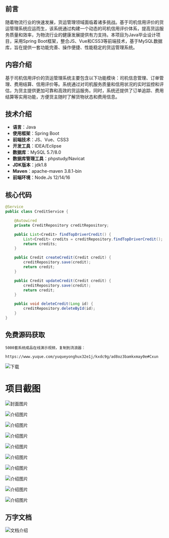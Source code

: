 ## 前言

随着物流行业的快速发展，货运管理领域面临着诸多挑战。基于司机信用评价的货运管理系统应运而生，该系统通过构建一个动态的司机信用评价体系，提高货运服务质量和效率，为物流行业的健康发展提供有力支持。本项目为Java毕业设计项目，采用Spring Boot框架，整合JS、Vue和CSS3等前端技术，基于MySQL数据库，旨在提供一套功能完善、操作便捷、性能稳定的货运管理系统。

## 内容介绍

基于司机信用评价的货运管理系统主要包含以下功能模块：司机信息管理、订单管理、费用结算、信用评价等。系统通过对司机服务质量和信用状况的实时监控和评估，为货主提供更加可靠和高效的货运服务。同时，系统还提供了订单追踪、费用结算等实用功能，方便货主随时了解货物状态和费用信息。

## 技术介绍

- **语言**：Java
- **使用框架**：Spring Boot
- **前端技术**：JS、Vue、CSS3
- **开发工具**：IDEA/Eclipse
- **数据库**：MySQL 5.7/8.0
- **数据库管理工具**：phpstudy/Navicat
- **JDK版本**：jdk1.8
- **Maven**：apache-maven 3.8.1-bin
- **前端环境**：Node.Js 12/14/16

## 核心代码

```java
@Service
public class CreditService {

    @Autowired
    private CreditRepository creditRepository;

    public List<Credit> findTopDriverCredit() {
        List<Credit> credits = creditRepository.findTopDriverCredit();
        return credits;
    }

    public Credit createCredit(Credit credit) {
        creditRepository.save(credit);
        return credit;
    }

    public Credit updateCredit(Credit credit) {
        creditRepository.save(credit);
        return credit;
    }

    public void deleteCredit(Long id) {
        creditRepository.deleteById(id);
    }
}
```

## 免费源码获取

```
5000套系统成品在线演示视频，复制到流浪器： 
```
```
https://www.yuque.com/yuqueyonghux32e1j/kxdc9g/ad8oz3bamkxmay0e#Cxun
```
![下载](https://img12.360buyimg.com/ddimg/jfs/t1/339687/11/1349/28408/68ad865fF412d7877/adaa650483a100f2.jpg)

# 项目截图

![封面图片](https://img14.360buyimg.com/ddimg/jfs/t1/323911/37/17451/100984/68bdb73fF0235b7a9/a8015a44647c4a7a.jpg)

![介绍图片](https://img14.360buyimg.com/ddimg/jfs/t1/337218/7/8087/28962/68bdb716Fbcc6748b/1991962ef6f5c97e.jpg)

![介绍图片](https://img13.360buyimg.com/ddimg/jfs/t1/334001/16/10535/18560/68bdb716F2ad1972b/ee5f13ab251cc50b.jpg)

![介绍图片](https://img12.360buyimg.com/ddimg/jfs/t1/339309/18/8132/19581/68bdb717F34c291fe/4a69bb56f4d698ff.jpg)

![介绍图片](https://img12.360buyimg.com/ddimg/jfs/t1/329474/13/10551/26228/68bdb718F1fba68c9/2ae083e6c8afea92.jpg)

![介绍图片](https://img14.360buyimg.com/ddimg/jfs/t1/326644/10/17355/54604/68bdb719F6a0bbfa9/ebcb4a0e0f32b8ea.jpg)

![介绍图片](https://img11.360buyimg.com/ddimg/jfs/t1/345578/13/639/24788/68bdb719F01446265/a7c5e775280c7a37.jpg)

![介绍图片](https://img10.360buyimg.com/ddimg/jfs/t1/345927/37/733/23077/68bdb71aFb1898256/6870591a97f98c69.jpg)

![介绍图片](https://img13.360buyimg.com/ddimg/jfs/t1/334120/30/10572/36683/68bdb71bFc7e20716/3f9e1f4142d50e99.jpg)

![介绍图片](https://img11.360buyimg.com/ddimg/jfs/t1/327657/13/17258/31910/68bdb71cFa107fe64/23fb8b23aa0ebc22.jpg)


## 万字文档
![文档介绍](https://img14.360buyimg.com/ddimg/jfs/t1/338393/1/3576/156947/68b1ad0cF74dc525c/ff9cd6c574295685.jpg)
